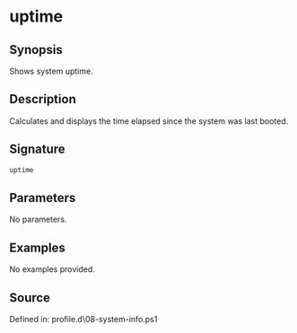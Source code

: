 # uptime

## Synopsis

Shows system uptime.

## Description

Calculates and displays the time elapsed since the system was last booted.

## Signature

```powershell
uptime
```

## Parameters

No parameters.

## Examples

No examples provided.

## Source

Defined in: profile.d\08-system-info.ps1
